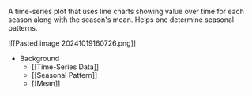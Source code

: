 A time-series plot that uses line charts showing value over time for each season along with the season's mean. Helps one determine seasonal patterns.

![[Pasted image 20241019160726.png]]

- Background
	- [[Time-Series Data]]
	- [[Seasonal Pattern]]
	- [[Mean]]